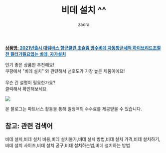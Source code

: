 ﻿---
layout: post
title:  "비데 설치 ^^"
author: zacra
categories: [ 아이템 ]
tags: [비데 설치,비데 설치 비용,비데 설치불가,비데 설치 방법,비데 설치 가격,비데 설치하기,비데 설치 사이즈,비데 설치 공구,비데 설치하는법,비데 설치하는 방법]
image: https://static.coupangcdn.com/image/vendor_inventory/17d5/35320b8a25d6d46d48412d76f0356e6a7c4ca1969f422f9b18f7ef0c5378.jpg 
description: "쿠팡에서 비데 설치 관련 키워드로 가장 고객 선호도가 높은 제품이랍니다."
rating: 4.5
---

<a href="https://link.coupang.com/re/AFFSDP?lptag=AF8407795&pageKey=1882022&itemId=8324868&vendorItemId=3011534993&traceid=V0-153-68bec3b9a8e69e14"><b>상품명: <font color='#01579B'>2021년출시 대림바스 항균클린 초슬림 방수비데 자동항균세척 하이브리드초절전 필터가필요없는 비데, 자가설치</font></b></a>

인기 좋은 상품만 추천해요!<br/>
쿠팡에서 "비데 설치" 와 관련해서 선호도가 가장 높은 제품이에요!<br/><br/>
무슨 긴 설명이 필요한가요?  
클릭해서 확인해보세요


<a href="https://link.coupang.com/re/AFFSDP?lptag=AF8407795&pageKey=1882022&itemId=8324868&vendorItemId=3011534993&traceid=V0-153-68bec3b9a8e69e14"><img src="https://thumbnail10.coupangcdn.com/thumbnails/remote/q89/image/vendor_inventory/2de3/af80c555743aa462b5d8e7174aab72b8c1fb3014cea24ae27e7b7cb24aad.jpg"></a> 

본 블로그는 파트너스 활동을 통해 일정액의 수수료를 제공받을 수 있습니다.

## 참고: 관련 검색어    
비데 설치,비데 설치 비용,비데 설치불가,비데 설치 방법,비데 설치 가격,비데 설치하기,비데 설치 사이즈,비데 설치 공구,비데 설치하는법,비데 설치하는 방법
